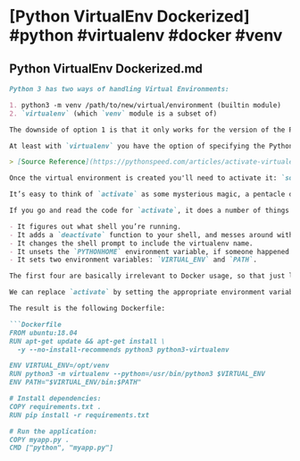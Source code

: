 # [Python VirtualEnv Dockerized] #python #virtualenv #docker #venv

## Python VirtualEnv Dockerized.md

```markdown
Python 3 has two ways of handling Virtual Environments:

1. python3 -m venv /path/to/new/virtual/environment (builtin module)
2. `virtualenv` (which `venv` module is a subset of)

The downside of option 1 is that it only works for the version of the Python 3 interpreter that's running. For example, if your Python 3 version is `3.6` then you can't run a virtual environment of packages using Python 3.7

At least with `virtualenv` you have the option of specifying the Python interpreter you want to use: `virtualenv --python=/opt/python-3.3/bin/python`.

> [Source Reference](https://pythonspeed.com/articles/activate-virtualenv-dockerfile/)

Once the virtual environment is created you'll need to activate it: `source <path/to/venv>/bin/activate`

It’s easy to think of `activate` as some mysterious magic, a pentacle drawn in blood to keep Python safely trapped. But it’s just software, and fairly simple software at that. [The virtualenv documentation](https://virtualenv.readthedocs.io/en/latest/userguide/#activate-script) will even tell you that `activate` is "purely a convenience."

If you go and read the code for `activate`, it does a number of things:

- It figures out what shell you’re running.
- It adds a `deactivate` function to your shell, and messes around with `pydoc`.
- It changes the shell prompt to include the virtualenv name.
- It unsets the `PYTHONHOME` environment variable, if someone happened to set it.
- It sets two environment variables: `VIRTUAL_ENV` and `PATH`.

The first four are basically irrelevant to Docker usage, so that just leaves the last item. The most important part is setting `PATH: PATH` is a list of directories which are searched for commands to run. `activate` simply adds the virtualenv’s `bin/` directory to the start of the list.

We can replace `activate` by setting the appropriate environment variables: Docker’s `ENV` command applies both subsequent `RUN`s as well as to the `CMD`.

The result is the following Dockerfile:

```Dockerfile
FROM ubuntu:18.04
RUN apt-get update && apt-get install \
  -y --no-install-recommends python3 python3-virtualenv

ENV VIRTUAL_ENV=/opt/venv
RUN python3 -m virtualenv --python=/usr/bin/python3 $VIRTUAL_ENV
ENV PATH="$VIRTUAL_ENV/bin:$PATH"

# Install dependencies:
COPY requirements.txt .
RUN pip install -r requirements.txt

# Run the application:
COPY myapp.py .
CMD ["python", "myapp.py"]
```
```

